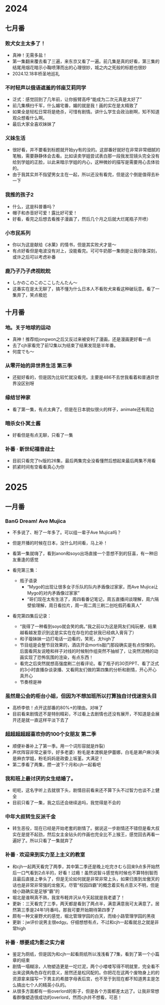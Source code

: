# 2024
## 七月番
### 败犬女主太多了！
- 真神！无需多盐！
- 第一集翻来覆去看了三遍，来东京又看了一遍。前几集是真的好看，第三集的结尾用烟花暗示小鞠喷薄而出的心理很妙，城之内之死般的标题也很妙
- 2024.12.18丰桥圣地巡礼
### 不时轻声以俄语遮羞的邻座艾莉同学
- 泛式：感觉回到了几年前，让你振臂高呼“能成为二次元真是太好了”
- 前几集横扫千军，什么媚宅番，媚的就是我！画的实在是太精致了
- 如果全是轻松日常将是绝杀，可惜有剧情。讲什么学生会政治剧啊，知不知道观众想看什么啊。
- 最后大家全喜欢妹妹了
### 义妹生活
- 很好看，并不要看到标题就开始yy有的没的。这部番好就好在非常非常细腻的笔触，需要静静体会去看。比如读卖学姐尝试表白那一段我发现镜头完全没有给到学姐的正脸，以此来暗示学姐的内心，这种微妙的描写是需要用心去体验的。
- 由于我其实并不指望男女主在一起，所以还没有看完，但是这个倒是值得去补一下
### 我推的孩子2
- 什么，这是科普番吗？
- 帽子和赤音好可爱！露比好可爱！
- 好看，看完之后想去看推子漫画了，然后几个月之后就大烂尾瓶子开喷）
### 小市民系列
- 你以为这是献给《冰菓》的情书，但是其实败犬才是〜
- 有点好看但是电波没有对上，没能看完。可可牛奶那一集倒是让我印象深刻，或许之后可以考虑补番
### 鹿乃子乃子虎视眈眈
- しかのこのこのここしたんたん〜
- 这番实在是太无聊了，搞不懂为什么日本人不看败犬来看这种破玩意。看了一集弃了，笑点极尬

## 十月番
### 地。关于地球的运动
- 真神！推荐给jongwon之后又反过来被安利了漫画，还是漫画更好看一点
- 去了cjh家看完了前12集以为结束了结果发现是半年番。
- 何度でも〜
### 从零开始的异世界生活 第三季 
- 还挺好看的，但是因为比较忙就没看完。主要是486不去世我看着和普通异世界没区别呀
### 缘结甘神家
- 看了第一集，有点太典了。但是在日本貌似很火的样子，animate还有周边
### 暗杀女仆冥土酱
- 好看但是有点无聊，只看了一集
### 补番 · 新世纪福音战士
- 目前只看完了tv版的26集，最后两集完全没看懂然后想起来最后两集不用看
- 抓紧时间有空看看真心为你
# 2025
## 一月番
### BanG Dream! Ave Mujica
- 不多说了、盼了一年多了。可以组一辈子Ave Mujica吗？
- 但是开播的时候在日本，没什么时间看，马上补！

- 看第一集就嗨了，看到anon和soyo出场直接一个意想不到的狂喜，有一种旧友重逢的感觉
- 看完第三集：
	- 瓶子语录
		- “Mygo的出现让很多女子乐队的队内矛盾像过家家，而Ave Mujica让Mygo的对内矛盾像过家家”
		- “哥们现在太有生活了，周四看番记笔记，周五直播间谈理解，周六隔壁偷理解，周日看拉片，周一周二周三刷二创吃假药看真人”
- 看完第四集后记录：
	- “我得了一种看到soyo就会笑的病。”我之前以为这是网友们纯玩梗，结果越看越发意识到这是实实在在存在的症状我已经病入膏肓了）
	- 和子璇妹妹一边打电话一边看的，笑死，太high了
	- 节目组是会整节目效果的，酒店开会mortis敲门那段确实是有点惊悚的。后面看网友说睦和祥子对线的时候制作组突然不抽帧了，让突然流畅的动画实现了恐怖氛围的渲染，有点东西！
	- 看完之后突然就想高强度刷二创看评论。看了瓶子的30页PPT、看了泛式的3小时直播杂谈录播、又看网友们做的第四集的分析和剧情，开心开心真开心
	- 节奏榜是神
### 虽然是公会的柜台小姐，但因为不想加班所以打算独自讨伐迷宫头目
- 高桥李依！点开这部番的80%+的理由。对味了
- 目前看来剧情还不是特别精彩，不过看上去剧情也还没有展开，不知道是会展开还是就一直这样平淡下去了
### 超超超超超喜欢你的100个女朋友 第二季
- 顺便补番补上了第一季。用一个词形容就是炸裂）
- 声优阵容非常之豪华，好多老婆）粉毛是本渡枫是伊蕾娜，白毛是濑户麻沙美是麻衣学姐，粉毛妈妈是政委上坂堇。大满足！
- 第二季看了两集，攒一波下个月和cjh一起看吧
### 我和班上最讨厌的女生结婚了。
- 呃呃，这名字听上去就很下头，剧情目前看来还不算下头不过智力也谈不上健全
- 目前只看了一集，我之后还会继续追吗，我觉得是不会的
### 中年大叔转生反派千金
- 转生恶役，现在已经是开始老套的剧情了。据说这一步剧情还不错但是看大叔实在是提不起劲，然后女主金钻头的作画也完全比不上猴王，感觉回去再看一遍好了。所以只看了一集就弃了
### 补番 · 欢迎来到实力至上主义的教室
- 和cjh一起两天看完了两季，其中第二季还是晚上吃完きむら回来9点多开始然后一口气看到2点半的，好看！过瘾！虽然说智斗感觉有时候也不算特别智而且最后直接上拳头了，但是无论如何就是非常非常上头，如果归类到龙傲天的话也是非常非常强的龙傲天。尽管“校园四霸”的概念着实有点意义不明，但是绫小路确实是足够“霸”的
- 堀北是谁啊真不熟，我宣布軽井沢从今天起就是我老婆了！
- 更新：三天看完了三季，两天都是看到了两点半，满意满意我可太满意了。居然第三季是24年1月番吗，那我可要开始期待第四季了
- 颇有一种文豪野犬的感觉，堀北管理学园的白天，而绫小路管理学园的黑夜
- 更新：jw评价说男主很edgy。仔细想想有点，不过和cjh一起看就总之就是非常high
### 补番 · 想要成为影之实力者
- 鉴定为厕纸，但是因为和cjh一起看厕纸所以浅浅看了7集，看到了第一个小篇章的结束
- 剧情一塌糊涂，人物塑造更是一坨烂泥，两个小喽喽写得不明就里，完全看不出来这俩角色存在的意义，居然还是松冈配的。你把花在这两个废物身上的的资源拿来描写一下男主的希腊字母表后宫，也不至于到现在都不知道男主是怎么搞出七个人的精英小队的。
- 从很多方面都有一些overlord的影子，但是各个方面都差太远了。让我非常想看群像塑造很成功的overlord，然而cjh并不想看，可恶！
